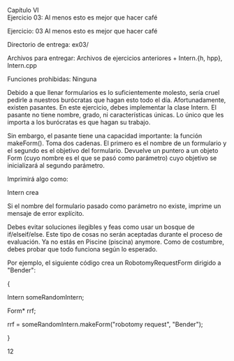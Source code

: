 

Capítulo VI  
Ejercicio 03: Al menos esto es mejor que hacer café

Ejercicio: 03
Al menos esto es mejor que hacer café

Directorio de entrega: ex03/

Archivos para entregar: Archivos de ejercicios anteriores + Intern.{h, hpp}, Intern.cpp

Funciones prohibidas: Ninguna

Debido a que llenar formularios es lo suficientemente molesto, sería cruel pedirle a nuestros burócratas que hagan esto todo el día. Afortunadamente, existen pasantes. En este ejercicio, debes implementar la clase Intern. El pasante no tiene nombre, grado, ni características únicas. Lo único que les importa a los burócratas es que hagan su trabajo.

Sin embargo, el pasante tiene una capacidad importante: la función makeForm(). Toma dos cadenas. El primero es el nombre de un formulario y el segundo es el objetivo del formulario. Devuelve un puntero a un objeto Form (cuyo nombre es el que se pasó como parámetro) cuyo objetivo se inicializará al segundo parámetro.

Imprimirá algo como:

Intern crea <formulario>

Si el nombre del formulario pasado como parámetro no existe, imprime un mensaje de error explícito.  

Debes evitar soluciones ilegibles y feas como usar un bosque de if/elseif/else. Este tipo de cosas no serán aceptadas durante el proceso de evaluación. Ya no estás en Piscine (piscina) anymore. Como de costumbre, debes probar que todo funciona según lo esperado.

Por ejemplo, el siguiente código crea un RobotomyRequestForm dirigido a "Bender":

{

Intern someRandomIntern;

Form* rrf;

rrf = someRandomIntern.makeForm("robotomy request", "Bender");

}

12